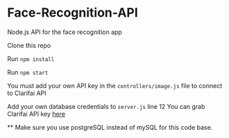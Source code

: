 # Face-Recognition-API
Node.js API for the face recognition app 


Clone this repo

Run ```npm install```

Run ```npm start```

You must add your own API key in the ```controllers/image.js``` file to connect to Clarifai API

Add your own database credentials to ```server.js``` line 12
You can grab Clarifai API key [here](https://www.clarifai.com/)

** Make sure you use postgreSQL instead of mySQL for this code base.
